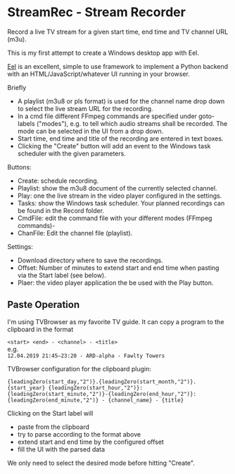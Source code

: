 # StreamRec - Stream Recorder

Record a live TV stream for a given start time, end time and TV channel URL (m3u).

This is my first attempt to create a Windows desktop app with Eel.

[Eel](https://github.com/ChrisKnott/Eel) is an excellent, simple to use framework to implement a Python backend with an HTML/JavaScript/whatever UI running in your browser.

Briefly
- A playlist (m3u8 or pls format) is used for the channel name drop down to select the live stream URL for the recording.
- In a cmd file different FFmpeg commands are specified under goto-labels ("modes"), e.g. to tell which audio streams shall be recorded. The mode can be selected in the UI from a drop down.
- Start time, end time and title of the recording are entered in text boxes.
- Clicking the "Create" button will add an event to the Windows task scheduler with the given parameters.

Buttons:
- Create: schedule recording.
- Playlist: show the m3u8 document of the currently selected channel.
- Play: one the live stream in the video player configured in the settings.
- Tasks: show the Windows task scheduler. Your planned recordings can be found in the Record folder.
- CmdFile: edit the command file with your different modes (FFmpeg commands)-
- ChanFile: Edit the channel file (playlist).

Settings:
- Download directory where to save the recordings.
- Offset: Number of minutes to extend start and end time when pasting via the Start label (see below).
- Plaer: the video player application the be used with the Play button.

## Paste Operation

I'm using TVBrowser as my favorite TV guide. It can copy a program to the clipboard in the format

`<start> <end> - <channel> - <title>`<br>
e.g.<br>
`12.04.2019 21:45–23:20 - ARD-alpha - Fawlty Towers`

TVBrowser configuration for the clipboard plugin:

`{leadingZero(start_day,"2")}.{leadingZero(start_month,"2")}.{start_year} {leadingZero(start_hour,"2")}:{leadingZero(start_minute,"2")}-{leadingZero(end_hour,"2")}:{leadingZero(end_minute,"2")} - {channel_name} - {title}`

Clicking on the Start label will 
- paste from the clipboard
- try to parse according to the format above
- extend start and end time by the configured offset
- fill the UI with the parsed data

We only need to select the desired mode before hitting "Create".